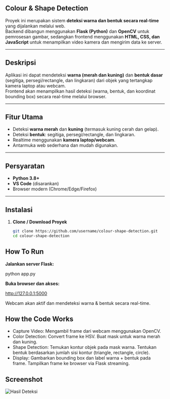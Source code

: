 ## Colour & Shape Detection

Proyek ini merupakan sistem **deteksi warna dan bentuk secara real-time** yang dijalankan melalui web.  
Backend dibangun menggunakan **Flask (Python)** dan **OpenCV** untuk pemrosesan gambar, sedangkan frontend menggunakan **HTML, CSS, dan JavaScript** untuk menampilkan video kamera dan mengirim data ke server.

---

## Deskripsi
Aplikasi ini dapat mendeteksi **warna (merah dan kuning)** dan **bentuk dasar** (segitiga, persegi/rectangle, dan lingkaran) dari objek yang tertangkap kamera laptop atau webcam.  
Frontend akan menampilkan hasil deteksi (warna, bentuk, dan koordinat bounding box) secara real-time melalui browser.

---

## Fitur Utama
- Deteksi **warna merah** dan **kuning** (termasuk kuning cerah dan gelap).
- Deteksi **bentuk**: segitiga, persegi/rectangle, dan lingkaran.
- Realtime menggunakan **kamera laptop/webcam**.
- Antarmuka web sederhana dan mudah digunakan.

---

## Persyaratan
- **Python 3.8+**
- **VS Code** (disarankan)
- Browser modern (Chrome/Edge/Firefox)

---

## Instalasi

1. **Clone / Download Proyek**
   ```bash
   git clone https://github.com/username/colour-shape-detection.git
   cd colour-shape-detection

## How To Run 
**Jalankan server Flask:**

python app.py

**Buka browser dan akses:**

http://127.0.0.1:5000

Webcam akan aktif dan mendeteksi warna & bentuk secara real-time.

## How the Code Works

- Capture Video: Mengambil frame dari webcam menggunakan OpenCV.
- Color Detection:
Convert frame ke HSV.
Buat mask untuk warna merah dan kuning.
- Shape Detection:
Temukan kontur objek pada mask warna.
Tentukan bentuk berdasarkan jumlah sisi kontur (triangle, rectangle, circle).
- Display:
Gambarkan bounding box dan label warna + bentuk pada frame.
Tampilkan frame ke browser via Flask streaming.

## Screenshot 
![Hasil Deteksi](screenshot.png)